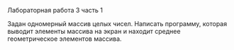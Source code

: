 Лабораторная работа 3 часть 1

Задан одномерный массив целых чисел. Написать программу, которая выводит элементы массива на экран и находит среднее геометрическое элементов массива.
